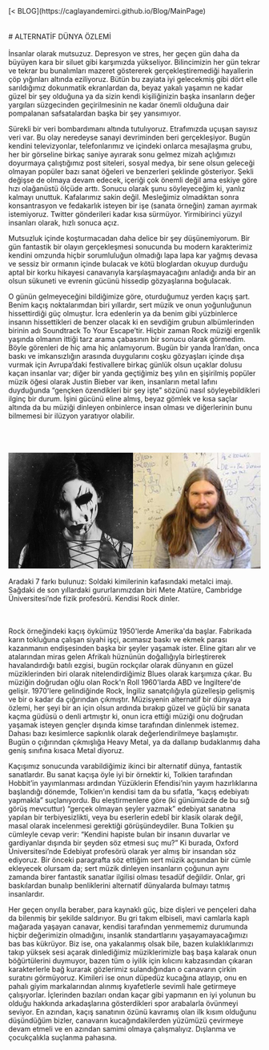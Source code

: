 <html>
	<head>
		<title>Ana Sayfa</title>
		<link rel="stylesheet" type="text/css" href="BlogStyle.css">
		<link rel="icon" href="../coloricon.png">
	</head>
</html>
[< BLOG](https://caglayandemirci.github.io/Blog/MainPage)
<br><br><br>
# ALTERNATİF DÜNYA ÖZLEMİ
<br><br>
İnsanlar olarak mutsuzuz. Depresyon ve stres, her geçen gün daha da büyüyen kara bir siluet gibi karşımızda yükseliyor. Bilincimizin her gün tekrar ve tekrar bu bunalımları mazeret göstererek gerçekleştiremediği hayallerin çöp yığınları altında eziliyoruz. Bütün bu zayiata iyi gelecekmiş gibi dört elle sarıldığımız dokunmatik ekranlardan da, beyaz yakalı yaşamın ne kadar güzel bir şey olduğuna ya da sizin kendi kişiliğinizin başka insanların değer yargıları süzgecinden geçirilmesinin ne kadar önemli olduğuna dair pompalanan safsatalardan başka bir şey yansımıyor. 

Sürekli bir veri bombardımanı altında tutulıyoruz. Etrafımızda uçuşan sayısız veri var. Bu olay neredeyse sanayi devriminden beri gerçekleşiyor. Bugün kendini televizyonlar, telefonlarımız ve içindeki onlarca mesajlaşma grubu, her bir görseline birkaç saniye ayırarak sonu gelmez mizah açlığımızı doyurmaya çalıştığımız post siteleri, sosyal medya, bir sene olsun geleceği olmayan popüler bazı sanat öğeleri ve benzerleri şeklinde gösteriyor. Şekli değişse de olmaya devam edecek, içeriği çok önemli değil ama eskiye göre hızı olağanüstü ölçüde arttı. Sonucu olarak şunu söyleyeceğim ki, yanlız kalmayı unuttuk. Kafalarımız sakin değil. Mesleğimiz olmadıktan sonra konsantrasyon ve fedakarlık isteyen bir işe (sanata örneğin) zaman ayırmak istemiyoruz. Twitter gönderileri kadar kısa sürmüyor. Yirmibirinci yüzyıl insanları olarak, hızlı sonuca açız.

Mutsuzluk içinde koşturmacadan daha delice bir şey düşünemiyorum. Bir gün fantastik bir olayın gerçekleşmesi sonucunda bu modern karakterimiz kendini omzunda hiçbir sorumluluğun olmadığı lapa lapa kar yağmış devasa ve sessiz bir ormanın içinde bulacak ve kötü bloglardan okuyup durduğu aptal bir korku hikayesi canavarıyla karşılaşmayacağını anladığı anda bir an olsun sükuneti ve evrenin gücünü hissedip gözyaşlarına boğulacak.

O günün gelmeyeceğini bildiğimize göre, oturduğumuz yerden kaçış şart. Benim kaçış noktalarımdan biri yıllardır, sert müzik ve onun yoğunluğunun hissettirdiği güç olmuştur. İcra edenlerin ya da benim gibi yüzbinlerce insanın hissettikleri de benzer olacak ki en sevdiğim grubun albümlerinden birinin adı Soundtrack To Your Escape’tir. Hiçbir zaman Rock müziği ergenlik yaşında olmanın ittiği tarz arama çabasının bir sonucu olarak görmedim. Böyle görenleri de hiç ama hiç anlamıyorum. Bugün bir yanda İran’dan, onca baskı ve imkansızlığın arasında duygularını coşku gözyaşları içinde dışa vurmak için Avrupa’daki festivallere birkaç günlük olsun uçaklar dolusu kaçan insanlar var; diğer bir yanda geçtiğimiz beş yılın en şişirilmiş popüler müzik öğesi olarak Justin Bieber var iken, insanların metal lafını duyduğunda “gençken özendikleri bir şey işte” sözünü nasıl söyleyebildikleri ilginç bir durum. İşini gücünü eline almış, beyaz gömlek ve kısa saçlar altında da bu müziği dinleyen onbinlerce insan olması ve diğerlerinin bunu bilmemesi bir ilüzyon yaratıyor olabilir. 

<br><br><br><img src="image1.jpg" style="text-align: center">

Aradaki 7 farkı bulunuz: Soldaki kimilerinin kafasındaki metalci imajı. Sağdaki de son yıllardaki gururlarımızdan biri Mete Atatüre, Cambridge Üniversitesi’nde fizik profesörü. Kendisi Rock dinler. <br><br><br>

Rock örneğindeki kaçış öykümüz 1950'lerde Amerika'da başlar. Fabrikada karın tokluğuna çalışan siyahi işçi, acımasız baskı ve ekmek parası kazanmanın endişesinden başka bir şeyler yaşamak ister. Eline gitarı alır ve atalarından miras gelen Afrikalı hüznünün doğallığıyla birleştirerek havalandırdığı batılı ezgisi, bugün rockçılar olarak dünyanın en güzel müziklerinden biri olarak nitelendirdiğimiz Blues olarak karşımıza çıkar. Bu müziğin doğrudan oğlu olan Rock'n Roll 1960'larda ABD ve İngiltere'de gelişir. 1970'lere gelindiğinde Rock, İngiliz sanatçılığıyla güzelleşip gelişmiş ve bir o kadar da çığırından çıkmıştır. Müzisyenin alternatif bir dünyaya özlemi, her şeyi bir an için olsun ardında bırakıp güzel ve güçlü bir sanata kaçma güdüsü o denli artmıştır ki, onun icra ettiği müziği onu doğrudan yaşamak isteyen gençler dışında kimse tarafından dinlenmek istemez. Dahası bazı kesimlerce sapkınlık olarak değerlendirilmeye başlamıştır. Bugün o çığırından çıkmışlığa Heavy Metal, ya da dallanıp budaklanmış daha geniş sınıfına kısaca Metal diyoruz. 

Kaçışımız sonucunda varabildiğimiz ikinci bir alternatif dünya, fantastik sanatlardır. Bu sanat kaçışa öyle iyi bir örnektir ki, Tolkien tarafından Hobbit’in yayımlanması ardından Yüzüklerin Efendisi’nin yayım hazırlıklarına başlandığı dönemde, Tolkien’ın kendisi tam da bu sıfatla, “kaçış edebiyatı yapmakla” suçlanıyordu. Bu eleştirmenlere göre (ki günümüzde de bu sığ görüş mevcuttur) “gerçek olmayan şeyler yazmak” edebiyat sanatına yapılan bir terbiyesizlikti, veya bu eserlerin edebî bir klasik olarak değil, masal olarak incelenmesi gerektiği görüşündeydiler. Buna Tolkien şu cümleyle cevap verir: “Kendini hapiste bulan bir insanın duvarlar ve gardiyanlar dışında bir şeyden söz etmesi suç mu?” Ki burada, Oxford Üniversitesi’nde Edebiyat profesörü olarak yer almış bir insandan söz ediyoruz. Bir önceki paragrafta söz ettiğim sert müzik açısından bir cümle ekleyecek olursam da; sert müzik dinleyen insanların çoğunun aynı zamanda birer fantastik sanatlar ilgilisi olması tesadüf değildir. Onlar, gri baskılardan bunalıp benliklerini alternatif dünyalarda bulmayı tatmış insanlardır.

Her geçen onyılla beraber, para kaynaklı güç, bize dişleri ve pençeleri daha da bilenmiş bir şekilde saldırıyor. Bu gri takım elbiseli, mavi camlarla kaplı mağarada yaşayan canavar, kendisi tarafından yenmememiz durumunda hiçbir değerimizin olmadığını, insanlık standartlarını yaşayamayacağımızı bas bas kükrüyor. Biz ise, ona yakalanmış olsak bile, bazen kulaklıklarımızı takıp yüksek sesi açarak dinlediğimiz müziklerimizle baş başa kalarak onun böğürtülerini duymuyor, bazen tüm o iyilik için kılıcını kabzasından çıkaran karakterlerle bağ kurarak gözlerimiz sulandığından o canavarın çirkin suratını görmüyoruz. Kimileri ise onun düpedüz kucağına atlayıp, onu en pahalı giyim markalarından alınmış kıyafetlerle sevimli hale getirmeye çalışıyorlar. İçlerinden bazıları ondan kaçar gibi yapmanın en iyi yolunun bu olduğu hakkında arkadaşlarına gösterdikleri spor arabalarla övünmeyi seviyor. En azından, kaçış sanatının özünü kavramış olan ilk kısım olduğunu düşündüğüm bizler, canavarın kucağındakilerden yüzümüzü çevirmeye devam etmeli ve en azından samimi olmaya çalışmalıyız. Dışlanma ve çocukçalıkla suçlanma pahasına. 
